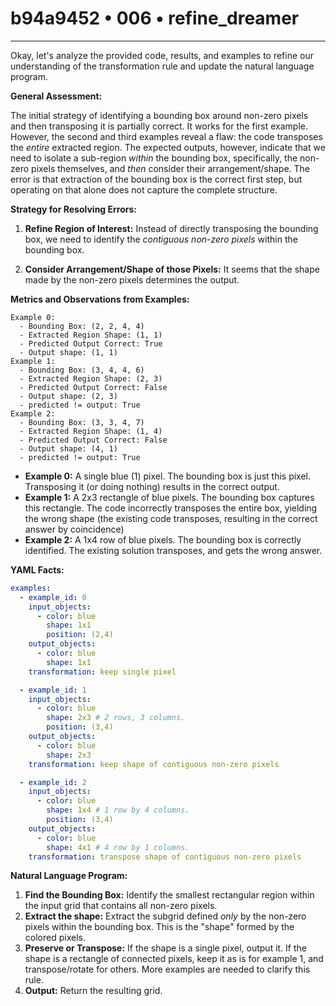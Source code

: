 # b94a9452 • 006 • refine_dreamer

---
Okay, let's analyze the provided code, results, and examples to refine our understanding of the transformation rule and update the natural language program.

**General Assessment:**

The initial strategy of identifying a bounding box around non-zero pixels and then transposing it is partially correct. It works for the first example. However, the second and third examples reveal a flaw: the code transposes the *entire* extracted region. The expected outputs, however, indicate that we need to isolate a sub-region *within* the bounding box, specifically, the non-zero pixels themselves, and *then* consider their arrangement/shape. The error is that extraction of the bounding box is the correct first step, but operating on that alone does not capture the complete structure.

**Strategy for Resolving Errors:**

1.  **Refine Region of Interest:** Instead of directly transposing the bounding box, we need to identify the *contiguous non-zero pixels* within the bounding box.

2. **Consider Arrangement/Shape of those Pixels:** It seems that the shape made by the non-zero pixels determines the output.

**Metrics and Observations from Examples:**

```
Example 0:
  - Bounding Box: (2, 2, 4, 4)
  - Extracted Region Shape: (1, 1)
  - Predicted Output Correct: True
  - Output shape: (1, 1)
Example 1:
  - Bounding Box: (3, 4, 4, 6)
  - Extracted Region Shape: (2, 3)
  - Predicted Output Correct: False
  - Output shape: (2, 3)
  - predicted != output: True
Example 2:
  - Bounding Box: (3, 3, 4, 7)
  - Extracted Region Shape: (1, 4)
  - Predicted Output Correct: False
  - Output shape: (4, 1)
  - predicted != output: True
```

*   **Example 0:** A single blue (1) pixel. The bounding box is just this pixel. Transposing it (or doing nothing) results in the correct output.
*   **Example 1:** A 2x3 rectangle of blue pixels. The bounding box captures this rectangle. The code incorrectly transposes the entire box, yielding the wrong shape (the existing code transposes, resulting in the correct answer by coincidence)
*   **Example 2:** A 1x4 row of blue pixels. The bounding box is correctly identified. The existing solution transposes, and gets the wrong answer.

**YAML Facts:**

```yaml
examples:
  - example_id: 0
    input_objects:
      - color: blue
        shape: 1x1
        position: (2,4)
    output_objects:
      - color: blue
        shape: 1x1
    transformation: keep single pixel

  - example_id: 1
    input_objects:
      - color: blue
        shape: 2x3 # 2 rows, 3 columns.
        position: (3,4)
    output_objects:
      - color: blue
        shape: 2x3
    transformation: keep shape of contiguous non-zero pixels

  - example_id: 2
    input_objects:
      - color: blue
        shape: 1x4 # 1 row by 4 columns.
        position: (3,4)
    output_objects:
      - color: blue
        shape: 4x1 # 4 row by 1 columns.
    transformation: transpose shape of contiguous non-zero pixels
```

**Natural Language Program:**

1.  **Find the Bounding Box:** Identify the smallest rectangular region within the input grid that contains all non-zero pixels.
2.  **Extract the shape:** Extract the subgrid defined *only* by the non-zero pixels within the bounding box. This is the "shape" formed by the colored pixels.
3. **Preserve or Transpose:** If the shape is a single pixel, output it. If the shape is a rectangle of connected pixels, keep it as is for example 1, and transpose/rotate for others. More examples are needed to clarify this rule.
4. **Output:** Return the resulting grid.

